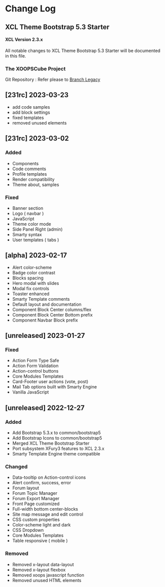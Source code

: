 # Change Log

## XCL Theme Bootstrap 5.3 Starter

#### XCL Version 2.3.x

All notable changes to XCL Theme Bootstrap 5.3 Starter will be documented in this file.

### The XOOPSCube Project

Git Repository : Refer please to [Branch Legacy ](https://github.com/xoopscube-themes/xcl-bootstrap5)

## [231rc] 2023-03-23  

- add code samples
- add block settings
- fixed templates
- removed unused elements

## [231rc] 2023-03-02

### Added
  
- Components
- Code comments
- Profile templates
- Render compatibility
- Theme about, samples
  
### Fixed

- Banner section
- Logo ( navbar )
- JavaScript 
- Theme color mode
- Side Panel Right (admin)
- Smarty syntax
- User templates ( tabs )
  
## [alpha] 2023-02-17

- Alert color-scheme
- Badge color contrast
- Blocks spacing
- Hero modal with slides
- Modal fix controls
- Toaster enhanced
- Smarty Template comments
- Default layout and documentation
- Component Block Center columns/flex
- Component Block Center Bottom prefix
- Component Navbar Block prefix

## [unreleased] 2023-01-27

### Fixed

- Action Form Type Safe
- Action Form Validation
- Action-control buttons
- Core Modules Templates
- Card-Footer user actions (vote, post)
- Mail Tab options built with Smarty Engine
- Vanilla JavaScript

## [unreleased] 2022-12-27

### Added

- Add Bootstrap 5.3.x to common/bootstrap5
- Add Bootstrap Icons to common/bootstrap5
- Merged XCL Theme Bootstrap Starter
- Port subsystem XFury3 features to XCL 2.3.x
- Smarty Template Engine theme compatible

### Changed

- Data-tooltip on Action-control icons
- Alert confirm, success, error
- Forum layout
- Forum Topic Manager
- Forum Export Manager
- Front Page customized
- Full-width bottom center-blocks
- Site map message and edit control
- CSS custom properties
- Color-scheme light and dark
- CSS Dropdown
- Core Modules Templates
- Table responsive ( mobile )

### Removed

- Removed x-layout data-layout
- Removed x-layout flexbox
- Removed xoops javascript function
- Removed unused HTML elements
